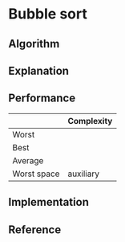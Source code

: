 # Bubble sort

## Algorithm

## Explanation

## Performance

|              | Complexity |
| :----------- | :--------- |
| Worst        |            |
| Best         |            |
| Average      |            |
| Worst space  |  auxiliary |

## Implementation

## Reference

